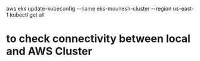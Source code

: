 aws eks update-kubeconfig --name eks-mounesh-cluster --region us-east-1 
kubectl get all
# to check connectivity between local and AWS Cluster
